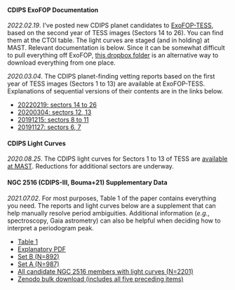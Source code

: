 #### CDIPS ExoFOP Documentation

_2022.02.19_.
I've posted new CDIPS planet candidates to
[ExoFOP-TESS](https://exofop.ipac.caltech.edu/tess/), based on the second year
of TESS images (Sectors 14 to 26).  You can find them at the CTOI table.  The
light curves are staged (and in holding) at MAST.  Relevant documentation is
below.  Since it can be somewhat difficult to pull everything off ExoFOP, [this
dropbox
folder](https://www.dropbox.com/sh/iwb2t60khp32d8b/AAAFIdQyKyAnJoJAtTeI5tk4a?dl=0)
is an alternative way to download everything from one place.

_2020.03.04_.
The CDIPS planet-finding vetting reports based on the first year of TESS images
(Sectors 1 to 13) are available at ExoFOP-TESS.  Explanations of sequential
versions of their contents are in the links below.

* [20220219: sectors 14 to 26](/cdips_documentation/20220219_vetting_report_description_document.pdf)
* [20200304: sectors 12, 13](/cdips_documentation/20200304_vetting_report_description_document.pdf)
* [20191215: sectors 8 to 11](/cdips_documentation/20191215_vetting_report_description_document.pdf)
* [20191127: sectors 6, 7](/cdips_documentation/20191127_vetting_report_description_document.pdf)

#### CDIPS Light Curves

_2020.08.25_.
The CDIPS light curves for Sectors 1 to 13 of TESS are [available at
MAST](https://archive.stsci.edu/hlsp/cdips).
Reductions for additional sectors are underway.


#### NGC 2516 (CDIPS-III, Bouma+21) Supplementary Data

_2021.07.02_.
For most purposes, Table 1 of the paper contains everything you need. The
reports and light curves below are a supplement that can help manually resolve
period ambiguities. Additional information (_e.g._, spectroscopy, Gaia
astrometry) can also be helpful when deciding how to interpret a periodogram
peak.

* [Table 1](https://www.dropbox.com/s/he9o9q6cbubej68/table1.csv?dl=0)
* [Explanatory PDF](https://www.dropbox.com/s/bp2weiklfgqhow4/EXAMPLE.pdf?dl=0)
* [Set B (N=892)](https://www.dropbox.com/sh/umltoz1s0l28rkm/AAB98YESHe_6puafDs_rnKy4a?dl=0)
* [Set A (N=987)](https://www.dropbox.com/sh/3q1af4tfmhz23ix/AAAevr_BvV3FtSDM9Rc0WTkea?dl=0)
* [All candidate NGC 2516 members with light curves (N=2201)](https://www.dropbox.com/sh/5untzjtjf9x7kml/AACRPee7FXN-bXU7YmVz6aE3a?dl=0)
* [Zenodo bulk download (includes all five preceding items)](https://doi.org/10.5281/zenodo.5143814)
